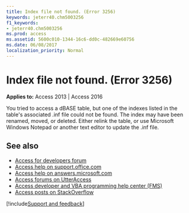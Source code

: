 ```yaml
---
title: Index file not found. (Error 3256)
keywords: jeterr40.chm5003256
f1_keywords:
- jeterr40.chm5003256
ms.prod: access
ms.assetid: 5600c010-1344-16c6-dd0c-482669e60756
ms.date: 06/08/2017
localization_priority: Normal
---
```



# Index file not found. (Error 3256)

  

**Applies to:** Access 2013 | Access 2016

You tried to access a dBASE table, but one of the indexes listed in the table's associated .inf file could not be found. The index may have been renamed, moved, or deleted. Either relink the table, or use Microsoft Windows Notepad or another text editor to update the .inf file.

## See also

- [Access for developers forum](https://social.msdn.microsoft.com/Forums/office/home?forum=accessdev)
- [Access help on support.office.com](https://support.office.com/search/results?query=Access)
- [Access help on answers.microsoft.com](https://answers.microsoft.com/)
- [Access forums on UtterAccess](https://www.utteraccess.com/forum/index.php?act=idx)
- [Access developer and VBA programming help center (FMS)](https://www.fmsinc.com/MicrosoftAccess/developer/)
- [Access posts on StackOverflow](https://stackoverflow.com/questions/tagged/ms-access)

[!include[Support and feedback](~/includes/feedback-boilerplate.md)]